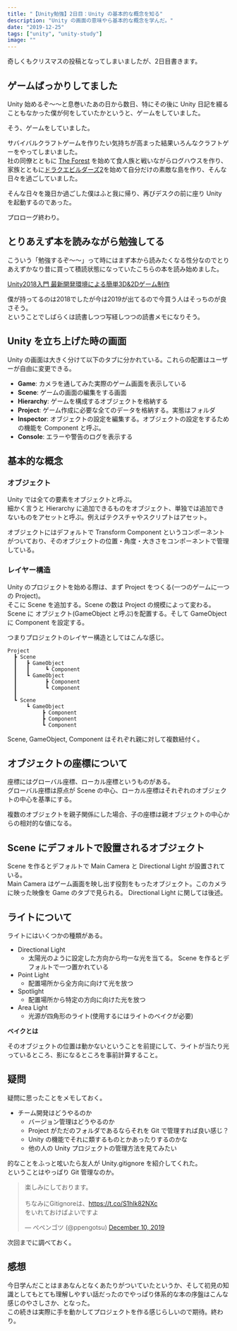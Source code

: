 ```yaml
---
title: "【Unity勉強】2日目：Unity の基本的な概念を知る"
description: "Unity の画面の意味やら基本的な概念を学んだ。"
date: "2019-12-25"
tags: ["unity", "unity-study"]
image: ""
---
```


奇しくもクリスマスの投稿となってしまいましたが、2日目書きます。

## ゲームばっかりしてました

Unity 始めるぞ〜〜と息巻いたあの日から数日、特にその後に Unity 日記を綴ることもなかった僕が何をしていたかというと、ゲームをしていました。

そう、ゲームをしていました。

サバイバルクラフトゲームを作りたい気持ちが高まった結果いろんなクラフトゲーをやってしまいました。  
社の同僚とともに [The Forest](https://store.steampowered.com/agecheck/app/242760/?l=japanese) を始めて食人族と戦いながらログハウスを作り、家族とともに[ドラクエビルダーズ2](http://www.dragonquest.jp/builders2/)を始めて自分だけの素敵な島を作り、そんな日々を過ごしていました。

そんな日々を幾日か過ごした僕はふと我に帰り、再びデスクの前に座り Unity を起動するのであった。

プロローグ終わり。

## とりあえず本を読みながら勉強してる

こういう「勉強するぞ〜〜」って時にはまず本から読みたくなる性分なのでとりあえずかなり昔に買って積読状態になっていたこちらの本を読み始めました。

[Unity2018入門 最新開発環境による簡単3D&2Dゲーム制作](https://www.amazon.co.jp/dp/4797397667)

僕が持ってるのは2018でしたが今は2019が出てるので今買う人はそっちのが良さそう。  
ということでしばらくは読書しつつ写経しつつの読書メモになりそう。

## Unity を立ち上げた時の画面

Unity の画面は大きく分けて以下のタブに分かれている。これらの配置はユーザーが自由に変更できる。

- **Game**: カメラを通してみた実際のゲーム画面を表示している
- **Scene**: ゲームの画面の編集をする画面
- **Hierarchy**: ゲームを構成するオブジェクトを格納する
- **Project**: ゲーム作成に必要な全てのデータを格納する。実態はフォルダ
- **Inspector**: オブジェクトの設定を編集する。オブジェクトの設定をするための機能を Component と呼ぶ。
- **Console**: エラーや警告のログを表示する

## 基本的な概念

### オブジェクト

Unity では全ての要素をオブジェクトと呼ぶ。  
細かく言うと Hierarchy に追加できるものをオブジェクト、単独では追加できないものをアセットと呼ぶ。例えばテクスチャやスクリプトはアセット。

オブジェクトにはデフォルトで Transform Component というコンポーネントがついており、そのオブジェクトの位置・角度・大きさをコンポーネントで管理している。


### レイヤー構造

Unity のプロジェクトを始める際は、まず Project をつくる(一つのゲームに一つの Project)。  
そこに Scene を追加する。Scene の数は Project の規模によって変わる。  
Scene に オブジェクト(GameObject と呼ぶ)を配置する。そして GameObject に Component を設定する。

つまりプロジェクトのレイヤー構造としてはこんな感じ。

```
Project
  ┣ Scene
  ┃   ┣ GameObject
  ┃   ┃     ┗ Component
  ┃   ┗ GameObject
  ┃         ┣ Component
  ┃         ┗ Component
  ┃
  ┗ Scene
      ┗ GameObject
           ┣ Component
           ┣ Component
           ┗ Component
```

Scene, GameObject, Component はそれぞれ親に対して複数紐付く。

## オブジェクトの座標について

座標にはグローバル座標、ローカル座標というものがある。  
グローバル座標は原点が Scene の中心、ローカル座標はそれぞれのオブジェクトの中心を基準にする。

複数のオブジェクトを親子関係にした場合、子の座標は親オブジェクトの中心からの相対的な値になる。

## Scene にデフォルトで設置されるオブジェクト

Scene を作るとデフォルトで Main Camera と Directional Light が設置されている。  
Main Camera はゲーム画面を映し出す役割をもったオブジェクト。このカメラに映った映像を Game のタブで見られる。 Directional Light に関しては後述。

## ライトについて

ライトにはいくつかの種類がある。

- Directional Light
  - 太陽光のように設定した方向から均一な光を当てる。 Scene を作るとデフォルトで一つ置かれている
- Point Light
  - 配置場所から全方向に向けて光を放つ
- Spotlight
  - 配置場所から特定の方向に向けた光を放つ
- Area Light
  - 光源が四角形のライト(使用するにはライトのベイクが必要)

**ベイクとは**

そのオブジェクトの位置は動かないということを前提にして、ライトが当たり光っているところ、影になるところを事前計算すること。

## 疑問

疑問に思ったことをメモしておく。

- チーム開発はどうやるのか
  - バージョン管理はどうやるのか
  - Project がただのフォルダであるならそれを Git で管理すれば良い感じ？
  - Unity の機能でそれに類するものとかあったりするのかな
  - 他の人の Unity プロジェクトの管理方法を見てみたい

的なことをふっと呟いたら友人が Unity.gitignore を紹介してくれた。  
ということはやっぱり Git 管理なのか。

<blockquote class="twitter-tweet"><p lang="ja" dir="ltr">楽しみにしております。<br><br>ちなみにGitignoreは、<a href="https://t.co/S1hlk82NXc">https://t.co/S1hlk82NXc</a><br>をいれておけばよいですよ</p>&mdash; ぺペンゴツ (@ppengotsu) <a href="https://twitter.com/ppengotsu/status/1204205117982953472?ref_src=twsrc%5Etfw">December 10, 2019</a></blockquote> <script async src="https://platform.twitter.com/widgets.js" charset="utf-8"></script>

次回までに調べておく。

## 感想

今日学んだことはまあなんとなくあたりがついていたというか、そして初見の知識としてもとても理解しやすい話だったのでやっぱり体系的な本の序盤はこんな感じのやさしさか、となった。  
この続きは実際に手を動かしてプロジェクトを作る感じらしいので期待。終わり。
